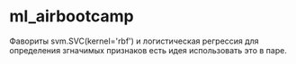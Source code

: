 # ml_airbootcamp


Фавориты svm.SVC(kernel='rbf') и логистическая регрессия для определения згначимых признаков есть идея использовать это в паре.